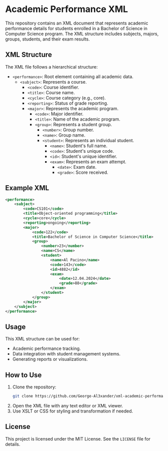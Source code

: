 # Academic Performance XML

This repository contains an XML document that represents academic performance details for students enrolled in a Bachelor of Science in Computer Science program. The XML structure includes subjects, majors, groups, students, and their exam results.

## XML Structure

The XML file follows a hierarchical structure:

- `<performance>`: Root element containing all academic data.
  - `<subject>`: Represents a course.
    - `<code>`: Course identifier.
    - `<title>`: Course name.
    - `<cycle>`: Course category (e.g., core).
    - `<reporting>`: Status of grade reporting.
    - `<major>`: Represents the academic program.
      - `<code>`: Major identifier.
      - `<title>`: Name of the academic program.
      - `<group>`: Represents a student group.
        - `<number>`: Group number.
        - `<name>`: Group name.
        - `<student>`: Represents an individual student.
          - `<name>`: Student's full name.
          - `<code>`: Student's unique code.
          - `<id>`: Student's unique identifier.
          - `<exam>`: Represents an exam attempt.
            - `<date>`: Exam date.
            - `<grade>`: Score received.

## Example XML

```xml
<performance>
    <subject>
        <code>CS101</code>
        <title>Object-oriented programming</title>
        <cycle>core</cycle>
        <reporting>ongoing</reporting>
        <major>
            <code>122</code>
            <title>Bachelor of Science in Computer Science</title>
            <group>
                <number>23</number>
                <name>CS</name>
                <student>
                    <name>Al Pacino</name>
                    <code>143</code>
                    <id>4882</id>
                    <exam>
                        <date>12.04.2024</date>
                        <grade>88</grade>
                    </exam>
                </student>
            </group>
        </major>
    </subject>
</performance>
```

## Usage

This XML structure can be used for:

- Academic performance tracking.
- Data integration with student management systems.
- Generating reports or visualizations.

## How to Use

1. Clone the repository:
   ```sh
   git clone https://github.com/George-Al3xander/xml-academic-performance
   ```
2. Open the XML file with any text editor or XML viewer.
3. Use XSLT or CSS for styling and transformation if needed.

## License

This project is licensed under the MIT License. See the `LICENSE` file for details.

